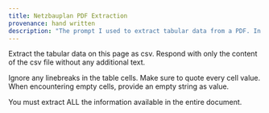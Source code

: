 ```yaml
---
title: Netzbauplan PDF Extraction
provenance: hand written
description: "The prompt I used to extract tabular data from a PDF. In the end model choice seemed to have the biggest impact (Claude won). https://martinklepsch.org/posts/pdf-to-csv-with-gemini-and-claude.html"
---
```

Extract the tabular data on this page as csv. Respond with only the content of the csv file without any additional text.

Ignore any linebreaks in the table cells. Make sure to quote every cell value.
When encountering empty cells, provide an empty string as value.

You must extract ALL the information available in the entire document.

